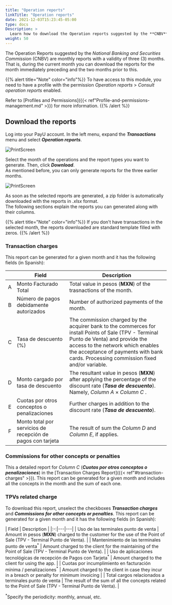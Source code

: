 ```yaml
---
title: "Operation reports"
linkTitle: "Operation reports"
date: 2021-12-03T15:23:45-05:00
type: docs
Description: >
  Learn how to download the Operation reports suggested by the **CNBV**. These reports are available for merchants in Mexico.
weight: 50
---
```


The Operation Reports suggested by the _National Banking and Securities Commission_ (CNBV) are monthly reports with a validity of three (3) months. That is, during the current month you can download the reports for the month immediately preceding and the two months prior to this.

{{% alert title="Note" color="info"%}}
To have access to this module, you need to have a profile with the permission _Operation reports_ > _Consult operation reports_ enabled.

Refer to [Profiles and Permissions]({{< ref"Profile-and-permissions-management.md" >}}) for more information.
{{% /alert %}}

## Download the reports
Log into your PayU account. In the left menu, expand the _**Transactions**_ menu and select _**Operation reports**_.

![PrintScreen](/assets/OperationReports/OperationReports_01.png)

Select the month of the operations and the report types you want to generate. Then, click _**Download**_.<br>As mentioned before, you can only generate reports for the three earlier months.

![PrintScreen](/assets/OperationReports/OperationReports_02.png)

As soon as the selected reports are generated, a zip folder is automatically downloaded with the reports in _.xlsx_ format.<br>The following sections explain the reports you can generated along with their columns.

{{% alert title="Note" color="info"%}}
If you don't have transactions in the selected month, the reports downloaded are standard template filled with zeros.
{{% /alert %}}

### Transaction charges
This report can be generated for a given month and it has the following fields (in Spanish):

| | Field | Description |
|:-:|---|---|
| A | Monto Facturado Total | Total value in pesos (**MXN**) of the trasnactions of the month. |
| B | Número de pagos debidamente autorizados | Number of authorized payments of the month. |
| C | Tasa de descuento (%) | The commission charged by the acquirer bank to the commerces for install Points of Sale (TPV - Terminal Punto de Venta) and provide the access to the network which enables the acceptance of payments with bank cards. Processing commission fixed and/or variable. |
| D | Monto cargado por tasa de descuento | The resultant value in pesos (**MXN**) after applying the percentage of the discount rate (_**Tasa de descuento**_). Namely, _Column A_ × _Column C_ . |
| E | Cuotas por otros conceptos o penalizaciones | Further charges in addition to the discount rate (_**Tasa de descuento**_). |
| F | Monto total por servicios de recepción de pagos con tarjeta | The result of sum the _Column D_ and _Column E_, if applies. |

### Commissions for other concepts or penalties
This a detailed report for _Column C_ (_**Cuotas por otros conceptos o penalizaciones**_) in the [Transaction Charges Report]({{< ref"#transaction-charges" >}}). This report can be generated for a given month and includes all the concepts in the month and the sum of each one.

### TPVs related charge
To download this report, unselect the checkboxes _**Transaction charges**_ and _**Commissions for other concepts or penalties**_. This report can be generated for a given month and it has the following fields (in Spanish):

| Field | Description |
|:-:|---|---|
| Uso de las terminales punto de venta | Amount in pesos (**MXN**) charged to the customer for the use of the Point of Sale (TPV - Terminal Punto de Venta). | 
| Mantenimiento de las terminales punto de venta<sup>\*</sup> | Amount charged to the client for the maintaining of the Point of Sale (TPV - Terminal Punto de Venta). |
| Uso de aplicaciones tecnológicas de recepción de Pagos con Tarjeta<sup>\*</sup> | Amount charged to the client for using the app. |
| Cuotas por incumplimiento en facturación mínima / penalizaciones<sup>\*</sup> | Amount charged to the client in case they incur in a breach or penalty for minimum invoicing |
| Total cargos relacionados a terminales punto de venta | The result of the sum of all the concepts related to the Point of Sale (TPV - Terminal Punto de Venta). |

<sup>\*</sup>Specify the periodicity: monthly, annual, etc.